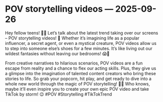 # POV storytelling videos — 2025-09-26

Hey fellow teens! 👋🏼 Let’s talk about the latest trend taking over our screens – POV storytelling videos! 🎥 Whether it’s imagining life as a popular influencer, a secret agent, or even a mystical creature, POV videos allow us to step into someone else’s shoes for a few minutes. It’s like living out our wildest fantasies without leaving our bedrooms! 😱🌟

From creative narratives to hilarious scenarios, POV videos are a fun escape from reality and a chance to flex our acting skills. Plus, they give us a glimpse into the imagination of talented content creators who bring these stories to life. So grab your popcorn, hit play, and get ready to dive into a whole new world through the magic of POV storytelling! 🍿✨ Who knows, maybe it’ll even inspire you to create your own epic POV video and take TikTok by storm! 😉 #POV #Storytelling #TikTokTrend